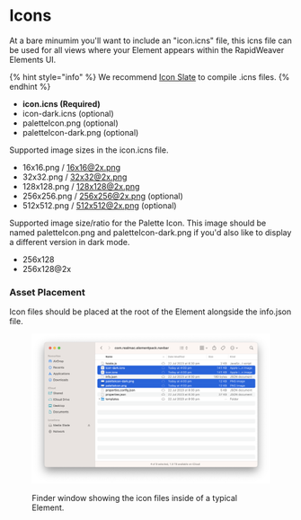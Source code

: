 # Icons

At a bare minumim you'll want to include an "icon.icns" file, this icns file can be used for all views where your Element appears within the RapidWeaver Elements UI.

{% hint style="info" %}
We recommend [Icon Slate](https://www.kodlian.com/apps/icon-slate) to compile .icns files.
{% endhint %}

* **icon.icns (Required)**
* icon-dark.icns (optional)
* paletteIcon.png (optional)
* paletteIcon-dark.png (optional)

Supported image sizes in the icon.icns file.

* 16x16.png / 16x16@2x.png
* 32x32.png / 32x32@2x.png
* 128x128.png / 128x128@2x.png
* 256x256.png / 256x256@2x.png (optional)
* 512x512.png / 512x512@2x.png (optional)

Supported image size/ratio for the Palette Icon. This image should be named paletteIcon.png and paletteIcon-dark.png if you'd also like to display a different version in dark mode.

* 256x128
* 256x128@2x

### Asset Placement

Icon files should be placed at the root of the Element alongside the info.json file.

<figure><img src="../../.gitbook/assets/CleanShot 2023-07-25 at 4.14.41@2x.png" alt=""><figcaption><p>Finder window showing the icon files inside of a typical Element.</p></figcaption></figure>
